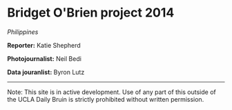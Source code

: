 # Bridget O'Brien project 2014
*Philippines*

**Reporter:** Katie Shepherd

**Photojournalist:** Neil Bedi

**Data jouranlist:** Byron Lutz

***

Note: This site is in active development. Use of any part of this outside of the UCLA Daily Bruin is strictly prohibited without written permission.
